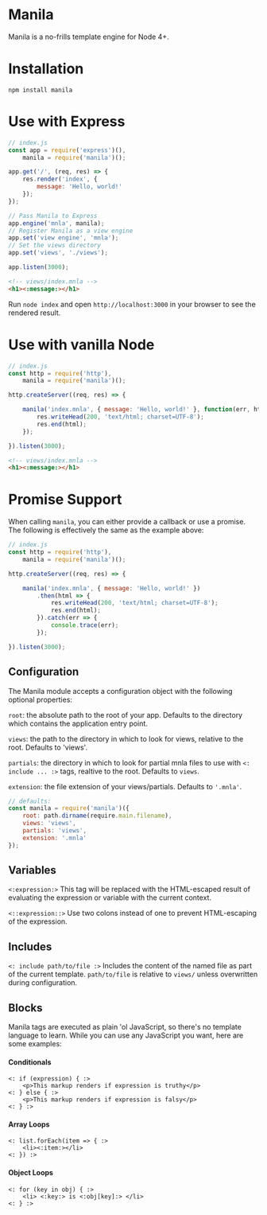 # Manila

Manila is a no-frills template engine for Node 4+.

# Installation
```
npm install manila
```

# Use with Express

```javascript
// index.js
const app = require('express')(),
	manila = require('manila')();

app.get('/', (req, res) => {
	res.render('index', {
		message: 'Hello, world!'
	});
});

// Pass Manila to Express
app.engine('mnla', manila);
// Register Manila as a view engine
app.set('view engine', 'mnla');
// Set the views directory
app.set('views', './views');

app.listen(3000);
```

```html
<!-- views/index.mnla -->
<h1><:message:></h1>
```

Run `node index` and open `http://localhost:3000` in your browser to see the rendered result.

# Use with vanilla Node

```javascript
// index.js
const http = require('http'),
	manila = require('manila')();

http.createServer((req, res) => {

	manila('index.mnla', { message: 'Hello, world!' }, function(err, html) {
		res.writeHead(200, 'text/html; charset=UTF-8');
		res.end(html);
	});

}).listen(3000);
```

```html
<!-- views/index.mnla -->
<h1><:message:></h1>
```

# Promise Support

When calling `manila`, you can either provide a callback or use a promise. The following is effectively the same as the example above:

```javascript
// index.js
const http = require('http'),
	manila = require('manila')();

http.createServer((req, res) => {

	manila('index.mnla', { message: 'Hello, world!' })
		.then(html => {
			res.writeHead(200, 'text/html; charset=UTF-8');
			res.end(html);
		}).catch(err => {
        	console.trace(err);
        });

}).listen(3000);
```

## Configuration

The Manila module accepts a configuration object with the following optional properties:

`root`: the absolute path to the root of your app. Defaults to the directory which contains the application entry point.

`views`: the path to the directory in which to look for views, relative to the root. Defaults to 'views'.

`partials`: the directory in which to look for partial mnla files to use with `<: include ... :>` tags, realtive to the root. Defaults to `views`.

`extension`: the file extension of your views/partials. Defaults to `'.mnla'`.

```javascript
// defaults:
const manila = require('manila')({
	root: path.dirname(require.main.filename),
	views: 'views',
	partials: 'views',
	extension: '.mnla'
});
```

## Variables

`<:expression:>` This tag will be replaced with the HTML-escaped result of evaluating the expression or variable with the current context. 

`<::expression::>` Use two colons instead of one to prevent HTML-escaping of the expression.

## Includes

`<: include path/to/file :>` Includes the content of the named file as part of the current template. `path/to/file` is relative to `views/` unless overwritten during configuration.

## Blocks

Manila tags are executed as plain 'ol JavaScript, so there's no template language to learn. While you can use any JavaScript you want, here are some examples:

#### Conditionals
```
<: if (expression) { :>
	<p>This markup renders if expression is truthy</p>
<: } else { :>
	<p>This markup renders if expression is falsy</p>
<: } :>
```

#### Array Loops

```
<: list.forEach(item => { :>
	<li><:item:></li>
<: }) :>
```

#### Object Loops

```
<: for (key in obj) { :>
	<li> <:key:> is <:obj[key]:> </li>
<: } :>
```
